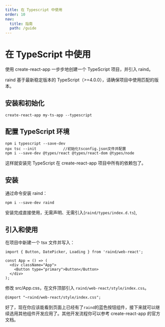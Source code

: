 ```yaml
---
title: 在 Typescript 中使用
order: 10
nav:
  title: 指南
  path: /guide
---
```


# 在 TypeScript 中使用

使用 create-react-app 一步步地创建一个 TypeScript 项目，并引入 raind。

<Alert>raind 基于最新稳定版本的 TypeScript（>=4.0.0），请确保项目中使用匹配的版本。</Alert>

## 安装和初始化

```tsx pure
create-react-app my-ts-app --typescript
```

## 配置 TypeScript 环境

```tsx pure
npm i typescript --save-dev
npx tsc --init            //初始化tsconfig.json文件并配置
npm i --save-dev @types/react @types/react-dom @types/node
```

这样就安装完 TypeScript 在 create-react-app 项目中所有的依赖包了。

## 安装

通过命令安装 raind：

```tsx pure
npm i --save-dev raind
```

安装完成直接使用，无需声明、无需引入(`raind/types/index.d.ts`),

## 引入和使用

在项目中新建一个 tsx 文件并写入：

```tsx pure
import { Button, DatePicker, Loading } from 'raind/web-react';

const App = () => (
  <div className="App">
    <Button type="primary">Button</Button>
  </div>
);
```

修改 src/App.css，在文件顶部引入 `raind/web-react/style/index.css`。

```tsx pure
@import "~raind/web-react/style/index.css";
```

好了，现在你应该能看到页面上已经有了`raind`的蓝色按钮组件，接下来就可以继续选用其他组件开发应用了。其他开发流程你可以参考 create-react-app 的官方文档。
